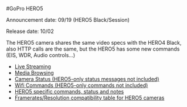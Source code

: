 #GoPro HERO5

Announcement date: 09/19 (HERO5 Black/Session)

Release date: 10/02

The HERO5 camera shares the same video specs with the HERO4 Black, also HTTP calls are the same, but the HERO5 has some new commands (EIS, WDR, Audio controls...)

* [Live Streaming](/HERO4/Livestreaming.md)
* [Media Browsing](/HERO5/Mediabrowsing.md)
* [Camera Status (HERO5-only status messages not included)](/HERO4/CameraStatus.md)
* [Wifi Commands (HERO5-only commands not included)](/HERO4/WifiCommands.md)
* [HERO5 specific commands, status and notes](/HERO5/HERO5-Commands.md)
* [Framerates/Resolution compatibility table for HERO5 cameras](/HERO4/Framerates-Resolutions.md)
